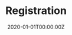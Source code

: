 ---
date: "2020-01-01T00:00:00Z"
summary: "Registration"
title: Registration
type: "widget_page"
---